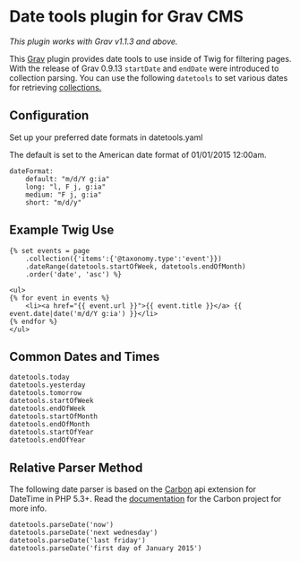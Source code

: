 # Date tools plugin for Grav CMS

*This plugin works with Grav v1.1.3 and above.*

This [Grav](http://getgrav.org) plugin provides date tools to use inside of Twig for filtering pages. With the release of Grav 0.9.13 `startDate` and `endDate` were introduced to collection parsing. You can use the following `datetools` to set various dates for retrieving [collections.](http://learn.getgrav.org/content/collections) 

## Configuration

Set up your preferred date formats in datetools.yaml

The default is set to the American date format of 01/01/2015 12:00am.

```
dateFormat: 
    default: "m/d/Y g:ia"
    long: "l, F j, g:ia"
    medium: "F j, g:ia"
    short: "m/d/y"
```

## Example Twig Use

```
{% set events = page
    .collection({'items':{'@taxonomy.type':'event'}})
    .dateRange(datetools.startOfWeek, datetools.endOfMonth)
    .order('date', 'asc') %}

<ul>
{% for event in events %}
    <li><a href="{{ event.url }}">{{ event.title }}</a> {{ event.date|date('m/d/Y g:ia') }}</li>
{% endfor %}
</ul>
```

## Common Dates and Times

```
datetools.today
datetools.yesterday
datetools.tomorrow
datetools.startOfWeek
datetools.endOfWeek
datetools.startOfMonth
datetools.endOfMonth
datetools.startOfYear
datetools.endOfYear
```

## Relative Parser Method

The following date parser is based on the [Carbon](https://github.com/briannesbitt/Carbon) api extension for DateTime in PHP 5.3+. Read the [documentation](https://github.com/briannesbitt/Carbon#carbon) for the Carbon project for more info.

```
datetools.parseDate('now')
datetools.parseDate('next wednesday')
datetools.parseDate('last friday')
datetools.parseDate('first day of January 2015')
```
